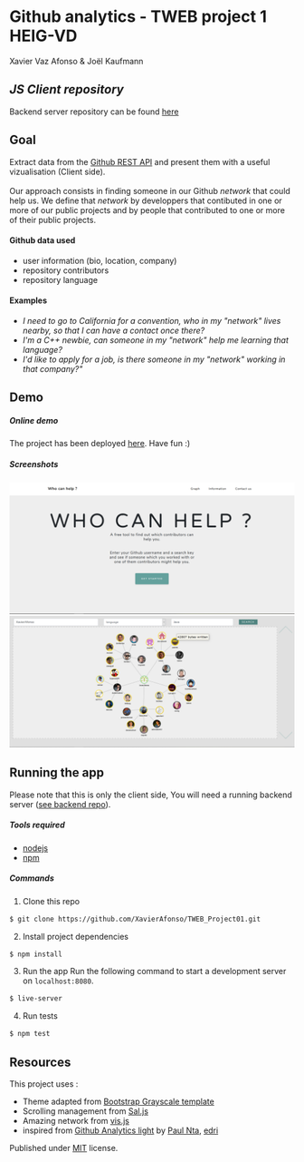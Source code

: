 # Github analytics - TWEB project 1 HEIG-VD
Xavier Vaz Afonso & Joël Kaufmann
## *JS Client repository*
Backend server repository can be found [here](https://github.com/XavierAfonso/TWEB_Project01_Server)

## Goal
Extract data from the [Github REST API](https://developer.github.com/v3/) and present them with a useful vizualisation (Client side).</br></br>
Our approach consists in finding someone in our Github *network* that could help us. We define that *network* by developpers that contibuted in one or more of our public projects and by people that contributed to one or more of their public projects.</br>

#### Github data used
- user information (bio, location, company)
- repository contributors
- repository language

#### Examples
- *I need to go to California for a convention, who in my "network" lives nearby, so that I can have a contact once there?*</br>
- *I'm a C++ newbie, can someone in my "network" help me learning that language?*
- *I'd like to apply for a job, is there someone in my "network" working in that company?"*

## Demo
##### Online demo
The project has been deployed [here](https://xavierafonso.github.io/TWEB_Project01/). Have fun :)

##### Screenshots
![Home](./screenshots/Capture1.PNG)
![Graph](./screenshots/Capture2.PNG)

## Running the app
Please note that this is only the client side, You will need a running backend server ([see backend repo](https://github.com/XavierAfonso/TWEB_Project01_Server)).

##### Tools required
- [nodejs](https://nodejs.org/en/)
- [npm](https://www.npmjs.com/get-npm)

##### Commands

1. Clone this repo
```sh
$ git clone https://github.com/XavierAfonso/TWEB_Project01.git
```

2. Install project dependencies
```sh
$ npm install
```

3. Run the app
Run the following command to start a development server on `localhost:8080`.
```sh
$ live-server
```

4. Run tests
```sh
$ npm test
```

## Resources
This project uses :
- Theme adapted from [Bootstrap Grayscale template](https://startbootstrap.com/template-overviews/grayscale/)
- Scrolling management from [Sal.js](https://mciastek.github.io/sal/)
- Amazing network from [vis.js](http://visjs.org/)
- inspired from [Github Analytics light](https://github.com/heig-vd-tweb/github-analytics-light) by [Paul Nta](https://github.com/paulnta), [edri](https://github.com/edri)

Published under [MIT](https://github.com/XavierAfonso/TWEB_Project01/blob/master/LICENSE) license.
